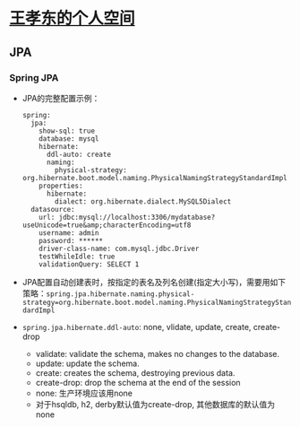 # [王孝东的个人空间](https://scm-git.github.io/)
## JPA

### Spring JPA
* JPA的完整配置示例：

  ```
  spring:
    jpa:
      show-sql: true
      database: mysql
      hibernate:
        ddl-auto: create
        naming:
          physical-strategy: org.hibernate.boot.model.naming.PhysicalNamingStrategyStandardImpl
      properties:
        hibernate:
          dialect: org.hibernate.dialect.MySQL5Dialect
    datasource:
      url: jdbc:mysql://localhost:3306/mydatabase?useUnicode=true&amp;characterEncoding=utf8
      username: admin
      password: ******
      driver-class-name: com.mysql.jdbc.Driver
      testWhileIdle: true
      validationQuery: SELECT 1
  ```
  
* JPA配置自动创建表时，按指定的表名及列名创建(指定大小写)，需要用如下策略：`spring.jpa.hibernate.naming.physical-strategy=org.hibernate.boot.model.naming.PhysicalNamingStrategyStandardImpl`  
* `spring.jpa.hibernate.ddl-auto`: none, vlidate, update, create, create-drop
  * validate: validate the schema, makes no changes to the database.
  * update: update the schema.
  * create: creates the schema, destroying previous data.
  * create-drop: drop the schema at the end of the session
  * none: 生产环境应该用none
  * 对于hsqldb, h2, derby默认值为create-drop, 其他数据库的默认值为none
